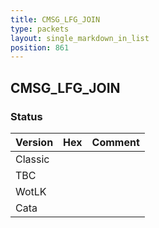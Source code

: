 ```yaml
---
title: CMSG_LFG_JOIN
type: packets
layout: single_markdown_in_list
position: 861
---
```


## CMSG_LFG_JOIN

### Status

Version | Hex | Comment
---------- | ---------- | ---------- 
Classic |  |  
TBC |  |  
WotLK |  |  
Cata |  |  
